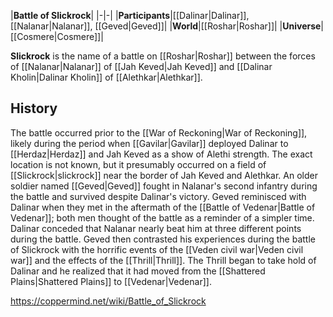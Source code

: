 |**Battle of Slickrock**|
|-|-|
|**Participants**|[[Dalinar\|Dalinar]], [[Nalanar\|Nalanar]], [[Geved\|Geved]]|
|**World**|[[Roshar\|Roshar]]|
|**Universe**|[[Cosmere\|Cosmere]]|

**Slickrock** is the name of a battle on [[Roshar\|Roshar]] between the forces of [[Nalanar\|Nalanar]] of [[Jah Keved\|Jah Keved]] and [[Dalinar Kholin\|Dalinar Kholin]] of [[Alethkar\|Alethkar]].

## History
The battle occurred prior to the [[War of Reckoning\|War of Reckoning]], likely during the period when [[Gavilar\|Gavilar]] deployed Dalinar to [[Herdaz\|Herdaz]] and Jah Keved as a show of Alethi strength. The exact location is not known, but it presumably occurred on a field of [[Slickrock\|slickrock]] near the border of Jah Keved and Alethkar. An older soldier named [[Geved\|Geved]] fought in Nalanar's second infantry during the battle and survived despite Dalinar's victory.
Geved reminisced with Dalinar when they met in the aftermath of the [[Battle of Vedenar\|Battle of Vedenar]]; both men thought of the battle as a reminder of a simpler time. Dalinar conceded that Nalanar nearly beat him at three different points during the battle. Geved then contrasted his experiences during the battle of Slickrock with the horrific events of the [[Veden civil war\|Veden civil war]] and the effects of the [[Thrill\|Thrill]]. The Thrill began to take hold of Dalinar and he realized that it had moved from the [[Shattered Plains\|Shattered Plains]] to [[Vedenar\|Vedenar]].



https://coppermind.net/wiki/Battle_of_Slickrock